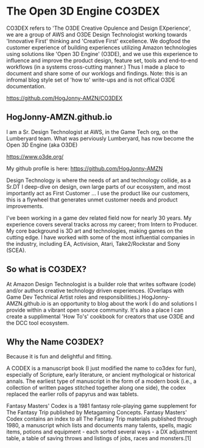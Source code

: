 # The Open 3D Engine CO3DEX
CO3DEX refers to 'The O3DE Creative Opulence and Design EXperience', we are a group of AWS and O3DE Design Technologist working towards 'Innovative First' thinking and 'Creative First' excellence. We dogfood the customer experience of building experiences utilizing Amazon technologies using solutions like 'Open 3D Engine' (O3DE), and we use this experience to influence and improve the product design, feature set, tools and end-to-end workflows (in a systems cross-cutting manner.) Thus I made a place to document and share some of our worklogs and findings. Note: this is an infromal blog style set of 'how to' write-ups and is not offical O3DE documentation.

https://github.com/HogJonny-AMZN/CO3DEX

## HogJonny-AMZN.github.io
I am a Sr. Design Technologist at AWS, in the Game Tech org, on the Lumberyard team.  What was perviously Lumberyard, has now become the Open 3D Engine (aka O3DE) 

https://www.o3de.org/

My github profile is here: https://github.com/HogJonny-AMZN

Design Technology is where the needs of art and technology collide, as a Sr.DT I deep-dive on design, own large parts of our ecosystem, and most importantly act as First Customer ... I use the product like our customers, this is a flywheel that generates unmet customer needs and product improvements.

I've been working in a game dev related field now for nearly 30 years. My experience covers several tracks across my career; from Intern to Producer. My core background is 3D art and technologies, making games on the cutting edge. I have worked with some of the most influential companies in the industry, including EA, Activision, Atari, Take2/Rockstar and Sony (SCEA).

## So what is CO3DEX?
At Amazon Design Technologist is a builder role that writes software (code) and/or authors creative technology driven experiences. (Overlaps with Game Dev Technical Artist roles and responsibilities.) HogJonny-AMZN.github.io is an opportunity to blog about the work I do and solutions I provide within a vibrant open source community. It's also a place I can create a supplimental 'How To's' cookbook for creators that use O3DE and the DCC tool ecosystem.

## Why the Name CO3DEX?
Because it is fun and delightful and fitting.

A CODEX is a manuscript book (I just modified the name to co3dex for fun), especially of Scripture, early literature, or ancient mythological or historical annals. The earliest type of manuscript in the form of a modern book (i.e., a collection of written pages stitched together along one side), the codex replaced the earlier rolls of papyrus and wax tablets.

Fantasy Masters' Codex is a 1981 fantasy role-playing game supplement for The Fantasy Trip published by Metagaming Concepts. Fantasy Masters' Codex contains an index to all The Fantasy Trip materials published through 1980, a manuscript which lists and documents many talents, spells, magic items, potions and equipment - each sorted several ways - a DX adjustment table, a table of saving throws and listings of jobs, races and monsters.[1]
